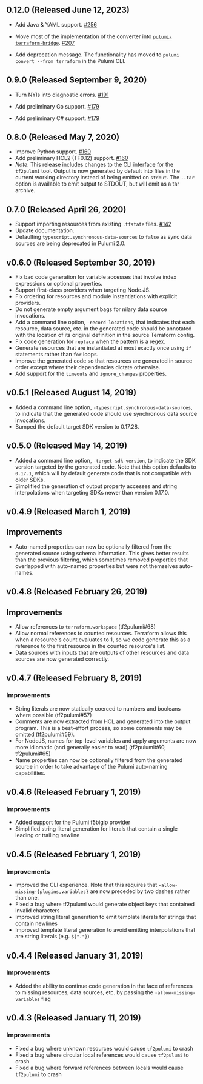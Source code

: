 ## 0.12.0 (Released June 12, 2023)

- Add Java & YAML support.
  [#256](https://github.com/pulumi/tf2pulumi/pull/256)

- Move most of the implementation of the converter into [`pulumi-terraform-bridge`](https://github.com/pulumi/pulumi-terraform-bridge).
  [#207](https://github.com/pulumi/tf2pulumi/pull/207)

- Add deprecation message. The functionality has moved to
  `pulumi convert --from terraform` in the Pulumi CLI.

## 0.9.0 (Released September 9, 2020)

- Turn NYIs into diagnostic errors.
  [#191](https://github.com/pulumi/tf2pulumi/pull/191)

- Add preliminary Go support.
  [#179](https://github.com/pulumi/tf2pulumi/pull/189)

- Add preliminary C# support.
  [#179](https://github.com/pulumi/tf2pulumi/pull/179)

## 0.8.0 (Released May 7, 2020)

- Improve Python support.
  [#160](https://github.com/pulumi/tf2pulumi/pull/160)
- Add preliminary HCL2 (TF0.12) support.
  [#160](https://github.com/pulumi/tf2pulumi/pull/160)
- *Note*: This release includes changes to the CLI interface for the `tf2pulumi` tool.
  Output is now generated by default into files in the current working directory instead of 
  being emitted on `stdout`.  The `--tar` option is available to emit output to STDOUT, but 
  will emit as a tar archive.

## 0.7.0 (Released April 26, 2020)

- Support importing resources from existing `.tfstate` files.
  [#142](https://github.com/pulumi/tf2pulumi/pull/142)
- Update documentation.
- Defaulting `typescript.synchronous-data-sources` to `false` as sync data sources are being
  deprecated in Pulumi 2.0.

## v0.6.0 (Released September 30, 2019)

- Fix bad code generation for variable accesses that involve index expressions or optional properties.
- Support first-class providers when targeting Node.JS.
- Fix ordering for resources and module instantiations with explicit providers.
- Do not generate empty argument bags for nilary data source invocations.
- Add a command line option, `-record-locations`, that indicates that each resource, data source, etc. in the
  generated code should be annotated with the location of its original definition in the source Terraform config.
- Fix code generation for `replace` when the pattern is a regex.
- Generate resources that are instantiated at most exactly once using `if` statements rather than `for` loops.
- Improve the generated code so that resources are generated in source order except where their dependencies dictate
  otherwise.
- Add support for the `timeouts` and `ignore_changes` properties.

## v0.5.1 (Released August 14, 2019)

- Added a command line option, `-typescript.synchronous-data-sources`, to indicate that the generated code should
  use synchronous data source invocations.
- Bumped the default target SDK version to 0.17.28.

## v0.5.0 (Released May 14, 2019)

- Added a command line option, `-target-sdk-version`,  to indicate the SDK version targeted by the generated code.
  Note that this option defaults to `0.17.1`, which will by default generate code that is not compatible with
  older SDKs.
- Simplified the generation of output property accesses and string interpolations when targeting SDKs newer than
  version 0.17.0.

## v0.4.9 (Released March 1, 2019)

## Improvements

- Auto-named properties can now be optionally filtered from the generated source using schema information. This gives
  better results than the previous filtering, which sometimes removed properties that overlapped with auto-named
  properties but were not themselves auto-names.

## v0.4.8 (Released February 26, 2019)

## Improvements

- Allow references to `terraform.workspace` (tf2pulumi#68)
- Allow normal references to counted resources. Terraform allows this when a resource's count evaluates to 1, so
  we code generate this as a reference to the first resource in the counted resource's list.
- Data sources with inputs that are outputs of other resources and data sources are now generated correctly.

## v0.4.7 (Released February 8, 2019)

### Improvements

- String literals are now statically coerced to numbers and booleans where possible (tf2pulumi#57)
- Comments are now extracted from HCL and generated into the output program. This is a best-effort process, so some
  comments may be omitted (tf2pulumi#59).
- For NodeJS, names for top-level variables and apply arguments are now more idiomatic (and generally easier to
  read) (tf2pulumi#60, tf2pulumi#65)
- Name properties can now be optionally filtered from the generated source in order to take advantage of the Pulumi
  auto-naming capabilities.

## v0.4.6 (Released February 1, 2019)

### Improvements

- Added support for the Pulumi f5bigip provider
- Simplified string literal generation for literals that contain a single leading or trailing newline

## v0.4.5 (Released February 1, 2019)

### Improvements

- Improved the CLI experience. Note that this requires that `-allow-missing-{plugins,variables}` are now preceded by
  two dashes rather than one.
- Fixed a bug where tf2pulumi would generate object keys that contained invalid characters
- Improved string literal generation to emit template literals for strings that contain newlines
- Improved template literal generation to avoid emitting interpolations that are string literals (e.g. `${"."}`)

## v0.4.4 (Released January 31, 2019)

### Improvements

- Added the ability to continue code generation in the face of references to missing resources, data sources, etc. by
  passing the `-allow-missing-variables` flag

## v0.4.3 (Released January 11, 2019)

### Improvements

- Fixed a bug where unknown resources would cause `tf2pulumi` to crash
- Fixed a bug where circular local references would cause `tf2pulumi` to crash
- Fixed a bug where forward references between locals would cause `tf2pulumi` to crash

